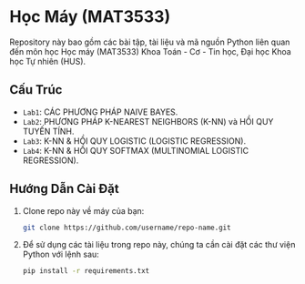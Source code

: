 # Học Máy (MAT3533)

Repository này bao gồm các bài tập, tài liệu và mã nguồn Python liên quan đến môn học Học máy (MAT3533) Khoa Toán - Cơ - Tin học, Đại học Khoa học Tự nhiên (HUS).

## Cấu Trúc 

- `Lab1`: CÁC PHƯƠNG PHÁP NAIVE BAYES.
- `Lab2`: PHƯƠNG PHÁP K-NEAREST NEIGHBORS (K-NN) và HỒI QUY TUYẾN TÍNH.
- `Lab3`: K-NN & HỒI QUY LOGISTIC (LOGISTIC REGRESSION).
- `Lab4`: K-NN & HỒI QUY SOFTMAX (MULTINOMIAL LOGISTIC REGRESSION).

## Hướng Dẫn Cài Đặt

1. Clone repo này về máy của bạn:

   ```bash
   git clone https://github.com/username/repo-name.git
   

2. Để sử dụng các tài liệu trong repo này, chúng ta cần cài đặt các thư viện Python với lệnh sau:

    ```bash
    pip install -r requirements.txt
